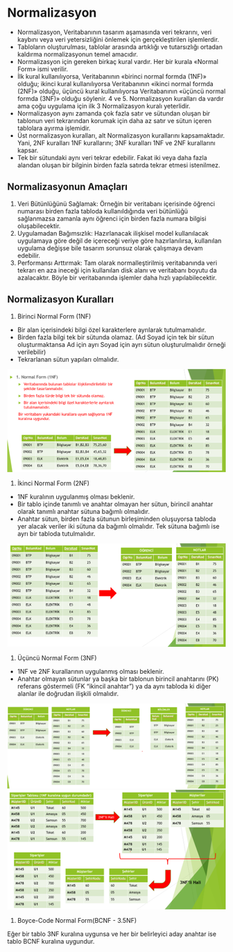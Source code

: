 # Normalizasyon

* Normalizasyon, Veritabanının tasarım aşamasında veri tekrarını, veri kaybını veya veri yetersizliğini önlemek için gerçekleştirilen işlemlerdir. 
* Tabloların oluşturulması, tablolar arasında artıklığı ve tutarsızlığı ortadan kaldırma normalizasyonun temel amacıdır. 
* Normalizasyon için gereken birkaç kural vardır. Her bir kurala «Normal Form» ismi verilir. 
* İlk kural kullanılıyorsa, Veritabanının «birinci normal formda (1NF)» olduğu; ikinci kural kullanılıyorsa Veritabanının «ikinci normal formda (2NF)» olduğu,
üçüncü kural kullanılıyorsa Veritabanının «üçüncü normal formda (3NF)» olduğu söylenir. 4 ve 5. Normalizasyon kuralları da vardır ama çoğu uygulama için ilk 3 Normalizasyon kuralı yeterlidir.
* Normalizasyon aynı zamanda çok fazla satır ve sütundan oluşan bir tablonun veri tekrarından korumak için daha az satır ve sütun içeren tablolara ayırma işlemidir. 
* Üst normalizasyon kuralları, alt Normalizasyon kurallarını kapsamaktadır. Yani, 2NF kuralları 1NF kurallarını; 3NF kuralları 1NF ve 2NF kurallarını kapsar. 
* Tek bir sütundaki aynı veri tekrar edebilir. Fakat iki veya daha fazla alandan oluşan bir bilginin birden fazla satırda tekrar etmesi istenilmez.

## Normalizasyonun Amaçları
1. Veri Bütünlüğünü Sağlamak: Örneğin bir veritabanı içerisinde öğrenci numarası birden fazla tabloda kullanıldığında veri bütünlüğü sağlanmazsa zamanla aynı öğrenci için birden fazla numara bilgisi oluşabilecektir. 
1. Uygulamadan Bağımsızlık: Hazırlanacak ilişkisel model kullanılacak uygulamaya göre değil de içereceği veriye göre hazırlanılırsa, kullanılan uygulama değişse bile tasarım sorunsuz olarak çalışmaya devam edebilir.
1. Performansı Arttırmak: Tam olarak normalleştirilmiş veritabanında veri tekrarı en aza ineceği için kullanılan disk alanı ve veritabanı boyutu da azalacaktır. Böyle bir veritabanında işlemler daha hızlı yapılabilecektir.

## Normalizasyon Kuralları

1. Birinci Normal Form (1NF)

* Bir alan içerisindeki bilgi özel karakterlere ayrılarak tutulmamalıdır.
* Birden fazla bilgi tek bir sütunda olamaz. (Ad Soyad için tek bir sütun oluşturmaktansa Ad için ayrı Soyad için ayrı sütun oluşturulmalıdır örneği verilebilir)
* Tekrarlanan sütun yapıları olmalıdır.
 
![Alternatif Metin](Assets/Screenshot11.png)

1. İkinci Normal Form (2NF)

* 1NF kuralının uygulanmış olması beklenir.
* Bir tablo içinde tanımlı ve anahtar olmayan her sütun, birincil anahtar olarak tanımlı anahtar sütuna bağımlı olmalıdır.
* Anahtar sütun, birden fazla sütunun birleşiminden oluşuyorsa tabloda yer alacak veriler iki sütuna da bağımlı olmalıdır. Tek sütuna bağımlı ise ayrı bir tabloda tutulmalıdır.

![Alternatif Metin](Assets/Screenshot12.png)

1. Üçüncü Normal Form (3NF)

* 1NF ve 2NF kurallarının uygulanmış olması beklenir.
* Anahtar olmayan sütunlar ya başka bir tablonun birincil anahtarını (PK) referans göstermeli (FK “ikincil anahtar”) ya da aynı tabloda ki diğer alanlar ile doğrudan ilişkili olmalıdır.

![Alternatif Metin](Assets/Screenshot13.png)
![Alternatif Metin](Assets/Screenshot14.png)

1. Boyce-Code Normal Form(BCNF - 3.5NF)

Eğer bir tablo 3NF kuralına uygunsa ve her bir belirleyici aday anahtar ise tablo BCNF kuralına uygundur.










